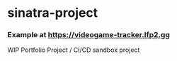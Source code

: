 # sinatra-project
### Example at https://videogame-tracker.lfp2.gg
WIP Portfolio Project / CI/CD sandbox project
